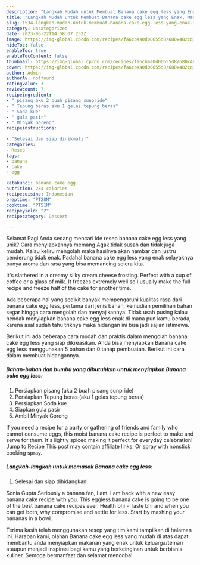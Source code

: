 ```yaml
---
description: "Langkah Mudah untuk Membuat Banana cake egg less yang Enak, Mantap"
title: "Langkah Mudah untuk Membuat Banana cake egg less yang Enak, Mantap"
slug: 1534-langkah-mudah-untuk-membuat-banana-cake-egg-less-yang-enak-mantap
category: Uncategorized
date: 2023-06-22T14:58:07.252Z
image: https://img-global.cpcdn.com/recipes/fa6cbaa0d00655d8/680x482cq70/banana-cake-egg-less-foto-resep-utama.jpg
hideToc: false
enableToc: true
enableTocContent: false
thumbnail: https://img-global.cpcdn.com/recipes/fa6cbaa0d00655d8/680x482cq70/banana-cake-egg-less-foto-resep-utama.jpg
cover: https://img-global.cpcdn.com/recipes/fa6cbaa0d00655d8/680x482cq70/banana-cake-egg-less-foto-resep-utama.jpg
author: Admin
authorAv: notfound
ratingvalue: 3
reviewcount: 7
recipeingredient:
- " pisang aku 2 buah pisang sunpride"
- " Tepung beras aku 1 gelas tepung beras"
- " Soda kue"
- " gula pasir"
- " Minyak Goreng"
recipeinstructions:

- "Selesai dan siap dinikmati!"
categories:
- Resep
tags:
- banana
- cake
- egg

katakunci: banana cake egg 
nutrition: 284 calories
recipecuisine: Indonesian
preptime: "PT28M"
cooktime: "PT51M"
recipeyield: "2"
recipecategory: Dessert

---
```



Selamat Pagi Anda sedang mencari ide resep banana cake egg less yang unik? Cara menyiapkannya memang Agak tidak susah dan tidak juga mudah. Kalau keliru mengolah maka hasilnya akan hambar dan justru cenderung tidak enak. Padahal banana cake egg less yang enak selayaknya punya aroma dan rasa yang bisa memancing selera kita.


It&#39;s slathered in a creamy silky cream cheese frosting. Perfect with a cup of coffee or a glass of milk. It freezes extremely well so I usually make the full recipe and freeze half of the cake for another time.

Ada beberapa hal yang sedikit banyak mempengaruhi kualitas rasa dari banana cake egg less, pertama dari jenis bahan, kemudian pemilihan bahan segar hingga cara mengolah dan menyajikannya. Tidak usah pusing kalau hendak menyiapkan banana cake egg less enak di mana pun kamu berada, karena asal sudah tahu triknya maka hidangan ini bisa jadi sajian istimewa.


Berikut ini ada beberapa cara mudah dan praktis dalam mengolah banana cake egg less yang siap dikreasikan. Anda bisa menyiapkan Banana cake egg less menggunakan 5 bahan dan 0 tahap pembuatan. Berikut ini cara dalam membuat hidangannya.

<!--inarticleads1-->

##### Bahan-bahan dan bumbu yang dibutuhkan untuk menyiapkan Banana cake egg less:

1. Persiapkan  pisang (aku 2 buah pisang sunpride)
1. Persiapkan  Tepung beras (aku 1 gelas tepung beras)
1. Persiapkan  Soda kue
1. Siapkan  gula pasir
1. Ambil  Minyak Goreng


If you need a recipe for a party or gathering of friends and family who cannot consume eggs, this moist banana cake recipe is perfect to make and serve for them. It&#39;s lightly spiced making it perfect for everyday celebration! Jump to Recipe This post may contain affiliate links. Or spray with nonstick cooking spray. 

<!--inarticleads2-->

##### Langkah-langkah untuk memasak Banana cake egg less:


1. Selesai dan siap dihidangkan!

Sonia Gupta Seriously a banana fan, I am. I am back with a new easy banana cake recipe with you. This eggless banana cake is going to be one of the best banana cake recipes ever. Health bhi - Taste bhi and when you can get both, why compromise and settle for less. Start by mashing your bananas in a bowl. 

Terima kasih telah menggunakan resep yang tim kami tampilkan di halaman ini. Harapan kami, olahan Banana cake egg less yang mudah di atas dapat membantu anda menyiapkan makanan yang enak untuk keluarga/teman ataupun menjadi inspirasi bagi kamu yang berkeinginan untuk berbisnis kuliner. Semoga bermanfaat dan selamat mencoba!
